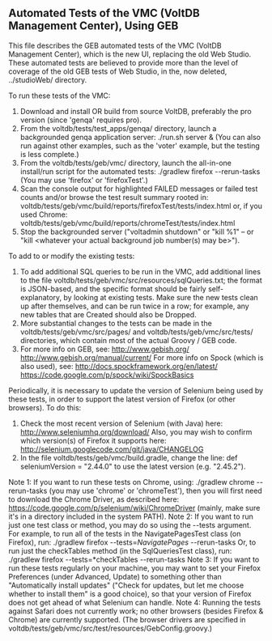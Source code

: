 Automated Tests of the VMC (VoltDB Management Center), Using GEB
----------------------------------------------------------------

This file describes the GEB automated tests of the VMC (VoltDB Management
Center), which is the new UI, replacing the old Web Studio. These automated
tests are believed to provide more than the level of coverage of the old
GEB tests of Web Studio, in the, now deleted, ../studioWeb/ directory.

To run these tests of the VMC:
1. Download and install OR build from source VoltDB, preferably the pro
   version (since 'genqa' requires pro).
2. From the voltdb/tests/test_apps/genqa/ directory, launch a backgrounded
   genqa application server:
      ./run.sh server &
   (You can also run against other examples, such as the 'voter' example, but
   the testing is less complete.)
3. From the voltdb/tests/geb/vmc/ directory, launch the all-in-one install/run
   script for the automated tests:
      ./gradlew firefox --rerun-tasks
   (You may use 'firefox' or 'firefoxTest'.)
4. Scan the console output for highlighted FAILED messages or failed test
   counts and/or browse the test result summary rooted in:
      voltdb/tests/geb/vmc/build/reports/firefoxTest/tests/index.html
   or, if you used Chrome:
      voltdb/tests/geb/vmc/build/reports/chromeTest/tests/index.html
5. Stop the backgrounded server ("voltadmin shutdown" or "kill %1" – or 
   "kill <whatever your actual background job number(s) may be>").

To add to or modify the existing tests:
1. To add additional SQL queries to be run in the VMC, add additional lines to
   the file voltdb/tests/geb/vmc/src/resources/sqlQueries.txt; the format is
   JSON-based, and the specific format should be fairly self-explanatory, by
   looking at existing tests. Make sure the new tests clean up after themselves,
   and can be run twice in a row; for example, any new tables that are Created
   should also be Dropped.
2. More substantial changes to the tests can be made in the
   voltdb/tests/geb/vmc/src/pages/ and voltdb/tests/geb/vmc/src/tests/
   directories, which contain most of the actual Groovy / GEB code.
3. For more info on GEB, see:
      http://www.gebish.org/
      http://www.gebish.org/manual/current/
   For more info on Spock (which is also used), see:
      http://docs.spockframework.org/en/latest/
      https://code.google.com/p/spock/wiki/SpockBasics

Periodically, it is necessary to update the version of Selenium being used
by these tests, in order to support the latest version of Firefox (or other
browsers). To do this:
1. Check the most recent version of Selenium (with Java) here:
      http://www.seleniumhq.org/download/
   Also, you may wish to confirm which version(s) of Firefox it supports here:
      http://selenium.googlecode.com/git/java/CHANGELOG
2. In the file voltdb/tests/geb/vmc/build.gradle, change the line:
      def seleniumVersion = "2.44.0"
   to use the latest version (e.g. "2.45.2").

Note 1: If you want to run these tests on Chrome, using:
      ./gradlew chrome --rerun-tasks
   (you may use 'chrome' or 'chromeTest'), then you will first need to download
   the Chrome Driver, as described here:
      https://code.google.com/p/selenium/wiki/ChromeDriver
   (mainly, make sure it's in a directory included in the system PATH).
Note 2: If you want to run just one test class or method, you may do so using
   the --tests argument. For example, to run all of the tests in the
   NavigatePagesTest class (on Firefox), run:
       ./gradlew firefox --tests=*NavigatePages* --rerun-tasks
   Or, to run just the checkTables method (in the SqlQueriesTest class), run:
       ./gradlew firefox --tests=*checkTables --rerun-tasks
Note 3: If you want to run these tests regularly on your machine, you may want
   to set your Firefox Preferences (under Advanced, Update) to something other
   than "Automatically install updates" ("Check for updates, but let me choose
   whether to install them" is a good choice), so that your version of Firefox
   does not get ahead of what Selenium can handle.
Note 4: Running the tests against Safari does not currently work; no other
   browsers (besides Firefox & Chrome) are currently supported. (The browser
   drivers are specified in voltdb/tests/geb/vmc/src/test/resources/GebConfig.groovy.)
